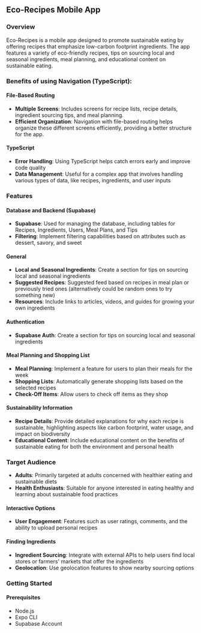 ## Eco-Recipes Mobile App

### Overview
Eco-Recipes is a mobile app designed to promote sustainable eating by offering recipes that emphasize low-carbon footprint ingredients. The app features a variety of eco-friendly recipes, tips on sourcing local and seasonal ingredients, meal planning, and educational content on sustainable eating.

### Benefits of using Navigation (TypeScript):

#### File-Based Routing
- **Multiple Screens**: Includes screens for recipe lists, recipe details, ingredient sourcing tips, and meal planning.
- **Efficient Organization**: Navigation with file-based routing helps organize these different screens efficiently, providing a better structure for the app.

#### TypeScript
- **Error Handling**: Using TypeScript helps catch errors early and improve code quality
- **Data Management**: Useful for a complex app that involves handling various types of data, like recipes, ingredients, and user inputs

### Features

#### Database and Backend (Supabase)
- **Supabase**: Used for managing the database, including tables for Recipes, Ingredients, Users, Meal Plans, and Tips
- **Filtering**: Implement filtering capabilities based on attributes such as dessert, savory, and sweet

#### General
- **Local and Seasonal Ingredients**: Create a section for tips on sourcing local and seasonal ingredients
- **Suggested Recipes**: Suggested feed based on recipes in meal plan or previously tried ones (alternatively could be random ones to try something new)
- **Resources**: Include links to articles, videos, and guides for growing your own ingredients

#### Authentication
- **Supabase Auth**: Create a section for tips on sourcing local and seasonal ingredients

#### Meal Planning and Shopping List
- **Meal Planning**: Implement a feature for users to plan their meals for the week
- **Shopping Lists**: Automatically generate shopping lists based on the selected recipes
- **Check-Off Items**: Allow users to check off items as they shop

#### Sustainability Information
- **Recipe Details**: Provide detailed explanations for why each recipe is sustainable, highlighting aspects like carbon footprint, water usage, and impact on biodiversity
- **Educational Content**: Include educational content on the benefits of sustainable eating for both the environment and personal health

### Target Audience
- **Adults**: Primarily targeted at adults concerned with healthier eating and sustainable diets
- **Health Enthusiasts**: Suitable for anyone interested in eating healthy and learning about sustainable food practices

#### Interactive Options
- **User Engagement**: Features such as user ratings, comments, and the ability to upload personal recipes

#### Finding Ingredients
- **Ingredient Sourcing**: Integrate with external APIs to help users find local stores or farmers' markets that offer the ingredients
- **Geolocation**: Use geolocation features to show nearby sourcing options

### Getting Started

#### Prerequisites
- Node.js
- Expo CLI
- Supabase Account
